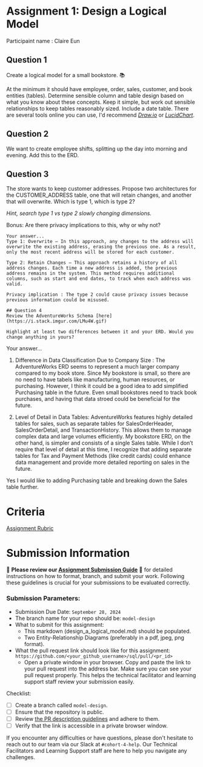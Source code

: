 # Assignment 1: Design a Logical Model
Participaint name : Claire Eun

## Question 1
Create a logical model for a small bookstore. 📚

At the minimum it should have employee, order, sales, customer, and book entities (tables). Determine sensible column and table design based on what you know about these concepts. Keep it simple, but work out sensible relationships to keep tables reasonably sized. Include a date table. There are several tools online you can use, I'd recommend [_Draw.io_](https://www.drawio.com/) or [_LucidChart_](https://www.lucidchart.com/pages/).

## Question 2
We want to create employee shifts, splitting up the day into morning and evening. Add this to the ERD.

## Question 3
The store wants to keep customer addresses. Propose two architectures for the CUSTOMER_ADDRESS table, one that will retain changes, and another that will overwrite. Which is type 1, which is type 2?

_Hint, search type 1 vs type 2 slowly changing dimensions._

Bonus: Are there privacy implications to this, why or why not?
```
Your answer...
Type 1: Overwrite – In this approach, any changes to the address will overwrite the existing address, erasing the previous one. As a result, only the most recent address will be stored for each customer.

Type 2: Retain Changes – This approach retains a history of all address changes. Each time a new address is added, the previous address remains in the system. This method requires additional columns, such as start and end dates, to track when each address was valid.

Privacy implication : The type 2 could cause privacy issues because previous information could be misused. 

## Question 4
Review the AdventureWorks Schema [here](https://i.stack.imgur.com/LMu4W.gif)

Highlight at least two differences between it and your ERD. Would you change anything in yours?
```
Your answer...
1. Difference in Data Classification Due to Company Size : The AdventureWorks ERD seems to represent a much larger company compared to my book store. Since My bookstore is small, so there are no need to have tabels like manufacturing, human resources, or purchasing. However, I think it could be a good idea to add simplified Purchasing table in the future. Even small bookstores need to track book purchases, and having that data stroed could be beneficial for the future.

2. Level of Detail in Data Tables: AdventureWorks features highly detailed tables for sales, such as separate tables for SalesOrderHeader, SalesOrderDetail, and TransactionHistory. This allows them to manage complex data and large volumes efficiently. My bookstore ERD, on the other hand, is simpler and consists of a single Sales table. While I don’t require that level of detail at this time, I recognize that adding separate tables for Tax and Payment Methods (like credit cards) could enhance data management and provide more detailed reporting on sales in the future.

Yes I would like to adding Purchasing table and breaking down the Sales table further.

# Criteria

[Assignment Rubric](./assignment_rubric.md)

# Submission Information

🚨 **Please review our [Assignment Submission Guide](https://github.com/UofT-DSI/onboarding/blob/main/onboarding_documents/submissions.md)** 🚨 for detailed instructions on how to format, branch, and submit your work. Following these guidelines is crucial for your submissions to be evaluated correctly.

### Submission Parameters:
* Submission Due Date: `September 28, 2024`
* The branch name for your repo should be: `model-design`
* What to submit for this assignment:
    * This markdown (design_a_logical_model.md) should be populated.
    * Two Entity-Relationship Diagrams (preferably in a pdf, jpeg, png format).
* What the pull request link should look like for this assignment: `https://github.com/<your_github_username>/sql/pull/<pr_id>`
    * Open a private window in your browser. Copy and paste the link to your pull request into the address bar. Make sure you can see your pull request properly. This helps the technical facilitator and learning support staff review your submission easily.

Checklist:
- [ ] Create a branch called `model-design`.
- [ ] Ensure that the repository is public.
- [ ] Review [the PR description guidelines](https://github.com/UofT-DSI/onboarding/blob/main/onboarding_documents/submissions.md#guidelines-for-pull-request-descriptions) and adhere to them.
- [ ] Verify that the link is accessible in a private browser window.

If you encounter any difficulties or have questions, please don't hesitate to reach out to our team via our Slack at `#cohort-4-help`. Our Technical Facilitators and Learning Support staff are here to help you navigate any challenges.

